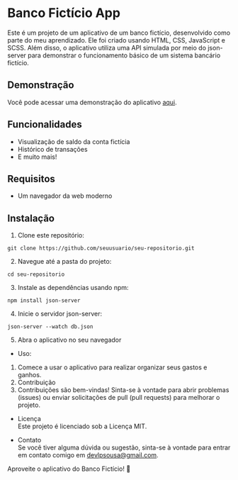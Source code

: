 # Banco Fictício App

Este é um projeto de um aplicativo de um banco fictício, desenvolvido como parte do meu aprendizado. Ele foi criado usando HTML, CSS, JavaScript e SCSS. Além disso, o aplicativo utiliza uma API simulada por meio do json-server para demonstrar o funcionamento básico de um sistema bancário fictício.

## Demonstração

Você pode acessar uma demonstração do aplicativo [aqui](https://www.linkedin.com/feed/update/urn:li:activity:7100511148575211520/).

## Funcionalidades

- Visualização de saldo da conta fictícia
- Histórico de transações
- E muito mais!

## Requisitos

- Um navegador da web moderno

## Instalação

1. Clone este repositório:
```
git clone https://github.com/seuusuario/seu-repositorio.git
```

2. Navegue até a pasta do projeto:
```
cd seu-repositorio
```
3. Instale as dependências usando npm:
```
npm install json-server
```
4. Inicie o servidor json-server:
```
json-server --watch db.json
```
5. Abra o aplicativo no seu navegador

- Uso:

1. Comece a usar o aplicativo para realizar organizar seus gastos e ganhos.
2. Contribuição
3. Contribuições são bem-vindas! Sinta-se à vontade para abrir problemas (issues) ou enviar solicitações de pull (pull requests) para melhorar o projeto.

- Licença<br>
Este projeto é licenciado sob a Licença MIT.

- Contato<br>
Se você tiver alguma dúvida ou sugestão, sinta-se à vontade para entrar em contato comigo em devlpsousa@gmail.com.

Aproveite o aplicativo do Banco Fictício! 🚀
